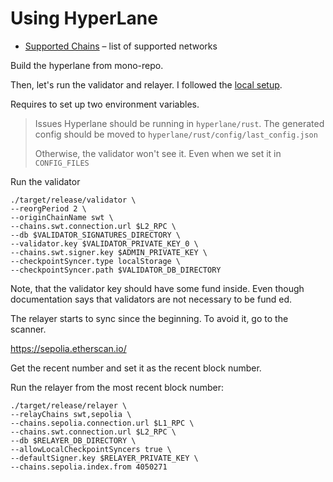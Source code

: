 
# Using HyperLane

* [Supported Chains](https://github.com/hyperlane-xyz/hyperlane-monorepo/blob/main/typescript/sdk/src/consts/chainMetadata.ts) &ndash; list of supported networks

Build the hyperlane from mono-repo.

Then, let's run the validator and relayer.
I followed the [local setup](https://docs.hyperlane.xyz/docs/operators/validators/setup#local-setup).

Requires to set up two environment variables.

> Issues
> Hyperlane should be running in `hyperlane/rust`.
> The generated config should be moved to `hyperlane/rust/config/last_config.json`
>
> Otherwise, the validator won't see it. Even when we set it in `CONFIG_FILES`

Run the validator
```shell
./target/release/validator \
--reorgPeriod 2 \
--originChainName swt \
--chains.swt.connection.url $L2_RPC \
--db $VALIDATOR_SIGNATURES_DIRECTORY \
--validator.key $VALIDATOR_PRIVATE_KEY_0 \
--chains.swt.signer.key $ADMIN_PRIVATE_KEY \
--checkpointSyncer.type localStorage \
--checkpointSyncer.path $VALIDATOR_DB_DIRECTORY 
```

Note, that the validator key should have some fund inside.
Even though documentation says that validators are not necessary to be fund
ed.


The relayer starts to sync since the beginning.
To avoid it, go to the scanner.

https://sepolia.etherscan.io/

Get the recent number and set it as the recent block number.

Run the relayer from the most recent block number:

```shel
./target/release/relayer \
--relayChains swt,sepolia \
--chains.sepolia.connection.url $L1_RPC \
--chains.swt.connection.url $L2_RPC \
--db $RELAYER_DB_DIRECTORY \
--allowLocalCheckpointSyncers true \
--defaultSigner.key $RELAYER_PRIVATE_KEY \
--chains.sepolia.index.from 4050271
```
